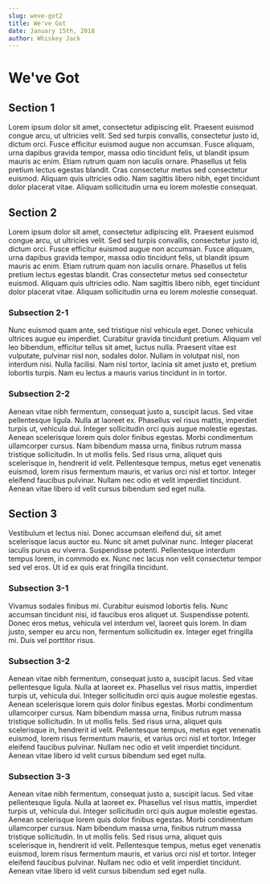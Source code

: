 ```yaml
---
slug: weve-got2
title: We've Got
date: January 15th, 2018
author: Whiskey Jack
---
```

# We've Got

## Section 1
Lorem ipsum dolor sit amet, consectetur adipiscing elit. Praesent euismod congue arcu, ut ultricies velit. Sed sed turpis convallis, consectetur justo id, dictum orci. Fusce efficitur euismod augue non accumsan. Fusce aliquam, urna dapibus gravida tempor, massa odio tincidunt felis, ut blandit ipsum mauris ac enim. Etiam rutrum quam non iaculis ornare. Phasellus ut felis pretium lectus egestas blandit. Cras consectetur metus sed consectetur euismod. Aliquam quis ultricies odio. Nam sagittis libero nibh, eget tincidunt dolor placerat vitae. Aliquam sollicitudin urna eu lorem molestie consequat.

## Section 2
Lorem ipsum dolor sit amet, consectetur adipiscing elit. Praesent euismod congue arcu, ut ultricies velit. Sed sed turpis convallis, consectetur justo id, dictum orci. Fusce efficitur euismod augue non accumsan. Fusce aliquam, urna dapibus gravida tempor, massa odio tincidunt felis, ut blandit ipsum mauris ac enim. Etiam rutrum quam non iaculis ornare. Phasellus ut felis pretium lectus egestas blandit. Cras consectetur metus sed consectetur euismod. Aliquam quis ultricies odio. Nam sagittis libero nibh, eget tincidunt dolor placerat vitae. Aliquam sollicitudin urna eu lorem molestie consequat.

### Subsection 2-1
Nunc euismod quam ante, sed tristique nisl vehicula eget. Donec vehicula ultrices augue eu imperdiet. Curabitur gravida tincidunt pretium. Aliquam vel leo bibendum, efficitur tellus sit amet, luctus nulla. Praesent vitae est vulputate, pulvinar nisl non, sodales dolor. Nullam in volutpat nisl, non interdum nisi. Nulla facilisi. Nam nisl tortor, lacinia sit amet justo et, pretium lobortis turpis. Nam eu lectus a mauris varius tincidunt in in tortor.

### Subsection 2-2
Aenean vitae nibh fermentum, consequat justo a, suscipit lacus. Sed vitae pellentesque ligula. Nulla at laoreet ex. Phasellus vel risus mattis, imperdiet turpis ut, vehicula dui. Integer sollicitudin orci quis augue molestie egestas. Aenean scelerisque lorem quis dolor finibus egestas. Morbi condimentum ullamcorper cursus. Nam bibendum massa urna, finibus rutrum massa tristique sollicitudin. In ut mollis felis. Sed risus urna, aliquet quis scelerisque in, hendrerit id velit. Pellentesque tempus, metus eget venenatis euismod, lorem risus fermentum mauris, et varius orci nisl et tortor. Integer eleifend faucibus pulvinar. Nullam nec odio et velit imperdiet tincidunt. Aenean vitae libero id velit cursus bibendum sed eget nulla.

## Section 3
Vestibulum et lectus nisi. Donec accumsan eleifend dui, sit amet scelerisque lacus auctor eu. Nunc sit amet pulvinar nunc. Integer placerat iaculis purus eu viverra. Suspendisse potenti. Pellentesque interdum tempus lorem, in commodo ex. Nunc nec lacus non velit consectetur tempor sed vel eros. Ut id ex quis erat fringilla tincidunt.

### Subsection 3-1
Vivamus sodales finibus mi. Curabitur euismod lobortis felis. Nunc accumsan tincidunt nisi, id faucibus eros aliquet ut. Suspendisse potenti. Donec eros metus, vehicula vel interdum vel, laoreet quis lorem. In diam justo, semper eu arcu non, fermentum sollicitudin ex. Integer eget fringilla mi. Duis vel porttitor risus.

### Subsection 3-2
Aenean vitae nibh fermentum, consequat justo a, suscipit lacus. Sed vitae pellentesque ligula. Nulla at laoreet ex. Phasellus vel risus mattis, imperdiet turpis ut, vehicula dui. Integer sollicitudin orci quis augue molestie egestas. Aenean scelerisque lorem quis dolor finibus egestas. Morbi condimentum ullamcorper cursus. Nam bibendum massa urna, finibus rutrum massa tristique sollicitudin. In ut mollis felis. Sed risus urna, aliquet quis scelerisque in, hendrerit id velit. Pellentesque tempus, metus eget venenatis euismod, lorem risus fermentum mauris, et varius orci nisl et tortor. Integer eleifend faucibus pulvinar. Nullam nec odio et velit imperdiet tincidunt. Aenean vitae libero id velit cursus bibendum sed eget nulla.

### Subsection 3-3
Aenean vitae nibh fermentum, consequat justo a, suscipit lacus. Sed vitae pellentesque ligula. Nulla at laoreet ex. Phasellus vel risus mattis, imperdiet turpis ut, vehicula dui. Integer sollicitudin orci quis augue molestie egestas. Aenean scelerisque lorem quis dolor finibus egestas. Morbi condimentum ullamcorper cursus. Nam bibendum massa urna, finibus rutrum massa tristique sollicitudin. In ut mollis felis. Sed risus urna, aliquet quis scelerisque in, hendrerit id velit. Pellentesque tempus, metus eget venenatis euismod, lorem risus fermentum mauris, et varius orci nisl et tortor. Integer eleifend faucibus pulvinar. Nullam nec odio et velit imperdiet tincidunt. Aenean vitae libero id velit cursus bibendum sed eget nulla.
